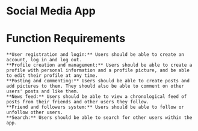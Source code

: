 # Social Media App
# Function Requirements
    **User registration and login:** Users should be able to create an account, log in and log out.
    **Profile creation and management:** Users should be able to create a profile with personal information and a profile picture, and be able to edit their profile at any time.
    **Posting and commenting:** Users should be able to create posts and add pictures to them. They should also be able to comment on other users' posts and like them.
    **News feed:** Users should be able to view a chronological feed of posts from their friends and other users they follow.
    **Friend and followers system:** Users should be able to follow or unfollow other users.
    **Search:** Users should be able to search for other users within the app.
